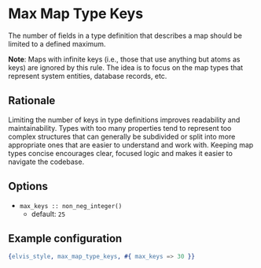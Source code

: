 # Max Map Type Keys

The number of fields in a type definition that describes a map should be
limited to a defined maximum.

**Note**: Maps with infinite keys (i.e., those that use anything but
atoms as keys) are ignored by this rule. The idea is to focus on the
map types that represent system entities, database records, etc.

## Rationale

Limiting the number of keys in type definitions improves readability and
maintainability. Types with too many properties tend to represent too complex
structures that can generally be subdivided or split into more appropriate
ones that are easier to understand and work with.
Keeping map types concise encourages clear,
focused logic and makes it easier to navigate the codebase.

## Options

- `max_keys :: non_neg_integer()`
  - default: `25`

## Example configuration

```erlang
{elvis_style, max_map_type_keys, #{ max_keys => 30 }}
```
